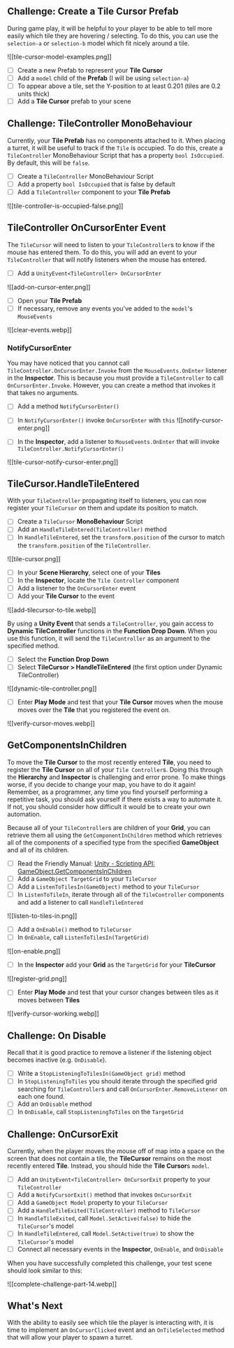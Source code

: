 ## Challenge: Create a Tile Cursor Prefab
During game play, it will be helpful to your player to be able to tell more easily which tile they are hovering / selecting. To do this, you can use the `selection-a` or `selection-b` model which fit nicely around a tile.

![[tile-cursor-model-examples.png]]

- [ ] Create a new Prefab to represent your **Tile Cursor**
- [ ] Add a `model` child of the **Prefab** (I will be using `selection-a`)
- [ ] To appear above a tile, set the Y-position to at least 0.201 (tiles are 0.2 units thick)
- [ ] Add a **Tile Cursor** prefab to your scene

## Challenge: TileController MonoBehaviour
Currently, your **Tile Prefab** has no components attached to it. When placing a turret, it will be useful to track if the `Tile` is occupied. To do this, create a `TileController` MonoBehaviour Script that has a property `bool IsOccupied`. By default, this will be `false`.
- [ ] Create a `TileController` MonoBehaviour Script
- [ ] Add a property `bool IsOccupied` that is false by default
- [ ] Add a `TileController` component to your **Tile Prefab**

![[tile-controller-is-occupied-false.png]]

## TileController OnCursorEnter Event
The `TileCursor` will need to listen to your `TileController`s to know if the mouse has entered them. To do this, you will add an event to your `TileController` that will notify listeners when the mouse has entered.

- [ ] Add a `UnityEvent<TileController> OnCursorEnter`

![[add-on-cursor-enter.png]]

- [ ] Open your **Tile Prefab**
- [ ] If necessary, remove any events you've added to the `model`'s `MouseEvents`

![[clear-events.webp]]

### NotifyCursorEnter
You may have noticed that you cannot call `TileController.OnCursorEnter.Invoke` from the `MouseEvents.OnEnter` listener in the **Inspector**. This is because you must provide a `TileController` to call `OnCursorEnter.Invoke`. However, you can create a method that invokes it that takes no arguments.

- [ ] Add a method `NotifyCursorEnter()`
- [ ] In `NotifyCursorEnter()` invoke `OnCursorEnter` with `this`
![[notify-cursor-enter.png]]

- [ ] In the **Inspector**, add a listener to `MouseEvents.OnEnter` that will invoke `TileController.NotifyCursorEnter()`

![[tile-cursor-notify-cursor-enter.png]]

## TileCursor.HandleTileEntered
With your `TileController` propagating itself to listeners, you can now register your `TileCursor` on them and update its position to match.

- [ ] Create a `TileCursor` **MonoBehaviour** Script
- [ ] Add an `HandleTileEntered(TileController)` method
- [ ] In `HandleTileEntered`, set the `transform.position` of the cursor to match the `transform.position` of the `TileController`.

![[tile-cursor.png]]

- [ ] In your **Scene Hierarchy**, select one of your **Tiles**
- [ ] In the **Inspector**, locate the `Tile Controller` component
- [ ] Add a listener to the `OnCursorEnter` event
- [ ] Add your **Tile Cursor** to the event

![[add-tilecursor-to-tile.webp]]

By using a **Unity Event** that sends a `TileController`, you gain access to **Dynamic TileController** functions in the **Function Drop Down**. When you use this function, it will send the `TileController` as an argument to the specified method.

- [ ] Select the **Function Drop Down**
- [ ] Select **TileCursor > HandleTileEntered**  (the first option under Dynamic TileController)

![[dynamic-tile-controller.png]]

- [ ] Enter **Play Mode** and test that your **Tile Cursor** moves when the mouse moves over the **Tile** that you registered the event on.

![[verify-cursor-moves.webp]]

## GetComponentsInChildren
To move the **Tile Cursor** to the most recently entered **Tile**, you need to register the **Tile Cursor** on all of your `Tile Controller`s. Doing this through the **Hierarchy** and **Inspector** is challenging and error prone. To make things worse, if you decide to change your map, you have to do it again! Remember, as a programmer, any time you find yourself performing a repetitive task, you should ask yourself if there exists a way to automate it. If not, you should consider how difficult it would be to create your own automation.

Because all of your `TileController`s are children of your **Grid**, you can retrieve them all using the `GetComponentInChildren` method which retrieves all of the components of a specified type from the specified **GameObject** and all of its children.

- [ ] Read the Friendly Manual: [Unity - Scripting API: GameObject.GetComponentsInChildren](https://docs.unity3d.com/6000.0/Documentation/ScriptReference/GameObject.GetComponentsInChildren.html#:~:text=GetComponentsInChildren%20checks%20the%20GameObject%20on%20which%20it%20is,a%20matching%20Component%20of%20the%20type%20T%20specified.)
- [ ] Add a `GameObject TargetGrid` to your `TileCursor`
- [ ] Add a `ListenToTilesIn(GameObject)` method to your `TileCursor`
- [ ] In `ListenToTileIn`, iterate through all of the `TileController` components and add a listener to call `HandleTileEntered`

![[listen-to-tiles-in.png]]

- [ ] Add a `OnEnable()` method to `TileCursor`
- [ ] In `OnEnable`, call `ListenToTilesIn(TargetGrid)`

![[on-enable.png]]

- [ ] In the **Inspector** add your **Grid** as the `TargetGrid` for your **TileCursor**

![[register-grid.png]]

- [ ] Enter **Play Mode** and test that your cursor changes between tiles as it moves between **Tiles**

![[verify-cursor-working.webp]]
## Challenge: On Disable
Recall that it is good practice to remove a listener if the listening object becomes inactive (e.g. `OnDisable`).

- [ ] Write a `StopListeningToTilesIn(GameObject grid)` method
- [ ] In `StopListeningToTiles` you should iterate through the specified grid searching for `TileController`s and call `OnCursorEnter.RemoveListener` on each one found.
- [ ] Add an `OnDisable` method
- [ ] In `OnDisable`, call `StopListeningToTiles` on the `TargetGrid`

## Challenge: OnCursorExit
Currently, when the player moves the mouse off of map into a space on the screen that does not contain a tile, the **TileCursor** remains on the most recently entered **Tile**. Instead, you should hide the **Tile Cursor**s `model`.

- [ ] Add an `UnityEvent<TileController> OnCursorExit` property to your `TileController`
- [ ] Add a `NotifyCursorExit()` method that invokes `OnCursorExit`
- [ ] Add a `GameObject Model` property to your `TileCursor`
- [ ] Add a `HandleTileExited(TileController)` method to `TileCursor`
- [ ] In `HandleTileExited`, call `Model.SetActive(false)` to hide the `TileCursor`'s model
- [ ] In `HandleTileEntered`, call `Model.SetActive(true)` to show the `TileCursor`'s model
- [ ] Connect all necessary events in the **Inspector**, `OnEnable`, and `OnDisable`

When you have successfully completed this challenge, your test scene should look similar to this:

![[complete-challenge-part-14.webp]]

## What's Next
With the ability to easily see which tile the player is interacting with, it is time to implement an `OnCursorClicked` event and an `OnTileSelected` method that will allow your player to spawn a turret.